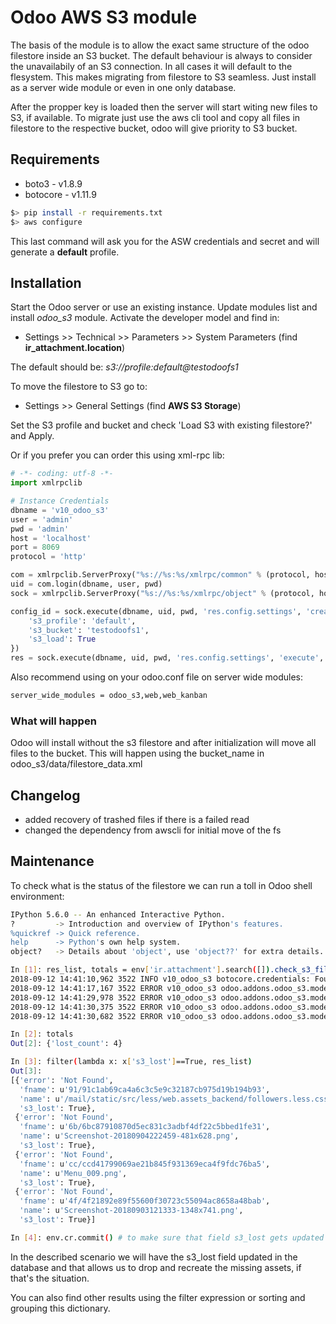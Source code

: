 # Odoo AWS S3 module

The basis of the module is to allow the exact same structure of the odoo filestore inside an S3 bucket. The default behaviour is always to consider the unavailabily of an S3 connection. In all cases it will default to the flesystem. This makes migrating from filestore to S3 seamless. Just install as a server wide module or even in one only database.
        
After the propper key is loaded then the server will start witing new files to S3,  if available. To migrate just use the aws cli tool and copy all files in filestore to the respective bucket, odoo will give priority to S3 bucket.

## Requirements


* boto3 - v1.8.9
* botocore - v1.11.9


```bash
$> pip install -r requirements.txt
$> aws configure
```

This last command will ask you for the ASW credentials and secret and will generate a **default** profile.

## Installation

Start the Odoo server or use an existing instance. Update modules list and install *odoo_s3* module.
Activate the developer model and find in:

* Settings >> Technical >> Parameters >> System Parameters (find **ir_attachment.location**)

The default should be: _s3://profile:default@testodoofs1_

To move the filestore to S3 go to:

* Settings >> General Settings (find **AWS S3 Storage**)

Set the S3 profile and bucket and check 'Load S3 with existing filestore?' and Apply.

Or if you prefer you can order this using xml-rpc lib:

```python
# -*- coding: utf-8 -*-
import xmlrpclib

# Instance Credentials
dbname = 'v10_odoo_s3'
user = 'admin'
pwd = 'admin'
host = 'localhost'
port = 8069
protocol = 'http'

com = xmlrpclib.ServerProxy("%s://%s:%s/xmlrpc/common" % (protocol, host, port))
uid = com.login(dbname, user, pwd)
sock = xmlrpclib.ServerProxy("%s://%s:%s/xmlrpc/object" % (protocol, host, port))

config_id = sock.execute(dbname, uid, pwd, 'res.config.settings', 'create', [], {
    's3_profile': 'default',
    's3_bucket': 'testodoofs1',
    's3_load': True
})
res = sock.execute(dbname, uid, pwd, 'res.config.settings', 'execute', [config_id])
```

Also recommend using on your odoo.conf file on server wide modules:

```bash
server_wide_modules = odoo_s3,web,web_kanban
```

### What will happen

Odoo will install without the s3 filestore and after initialization will move all files to the bucket.
This will happen using the bucket_name in odoo_s3/data/filestore_data.xml

## Changelog

* added recovery of trashed files if there is a failed read
* changed the dependency from awscli for initial move of the fs


## Maintenance

To check what is the status of the filestore we can run a toll in Odoo shell environment:

```bash
IPython 5.6.0 -- An enhanced Interactive Python.
?         -> Introduction and overview of IPython's features.
%quickref -> Quick reference.
help      -> Python's own help system.
object?   -> Details about 'object', use 'object??' for extra details.

In [1]: res_list, totals = env['ir.attachment'].search([]).check_s3_filestore()
2018-09-12 14:41:10,962 3522 INFO v10_odoo_s3 botocore.credentials: Found credentials in shared credentials file: ~/.aws/credentials
2018-09-12 14:41:17,167 3522 ERROR v10_odoo_s3 odoo.addons.odoo_s3.models.ir_attachment: S3: _file_read was not able to read from S3 or other filestore key:v10_odoo_s3/91/91c1ab69ca4a6c3c5e9c32187cb975d19b194b93
2018-09-12 14:41:29,978 3522 ERROR v10_odoo_s3 odoo.addons.odoo_s3.models.ir_attachment: S3: _file_read was not able to read from S3 or other filestore key:v10_odoo_s3/6b/6bc87910870d5ec831c3adbf4df22c5bbed1fe31
2018-09-12 14:41:30,375 3522 ERROR v10_odoo_s3 odoo.addons.odoo_s3.models.ir_attachment: S3: _file_read was not able to read from S3 or other filestore key:v10_odoo_s3/cc/ccd41799069ae21b845f931369eca4f9fdc76ba5
2018-09-12 14:41:30,682 3522 ERROR v10_odoo_s3 odoo.addons.odoo_s3.models.ir_attachment: S3: _file_read was not able to read from S3 or other filestore key:v10_odoo_s3/4f/4f21892e89f55600f30723c55094ac8658a48bab

In [2]: totals
Out[2]: {'lost_count': 4}

In [3]: filter(lambda x: x['s3_lost']==True, res_list)
Out[3]: 
[{'error': 'Not Found',
  'fname': u'91/91c1ab69ca4a6c3c5e9c32187cb975d19b194b93',
  'name': u'/mail/static/src/less/web.assets_backend/followers.less.css',
  's3_lost': True},
 {'error': 'Not Found',
  'fname': u'6b/6bc87910870d5ec831c3adbf4df22c5bbed1fe31',
  'name': u'Screenshot-20180904222459-481x628.png',
  's3_lost': True},
 {'error': 'Not Found',
  'fname': u'cc/ccd41799069ae21b845f931369eca4f9fdc76ba5',
  'name': u'Menu_009.png',
  's3_lost': True},
 {'error': 'Not Found',
  'fname': u'4f/4f21892e89f55600f30723c55094ac8658a48bab',
  'name': u'Screenshot-20180903121333-1348x741.png',
  's3_lost': True}]

In [4]: env.cr.commit() # to make sure that field s3_lost gets updated

```

In the described scenario we will have the s3_lost field updated in the database and that
 allows us to drop and recreate the missing assets, if that's the situation.
 
 You can also find other results using the filter expression or sorting and grouping this dictionary.
